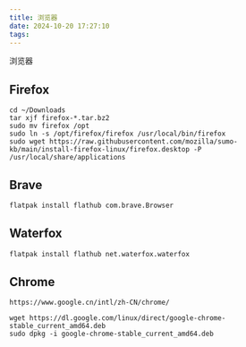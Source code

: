 ```yaml
---
title: 浏览器
date: 2024-10-20 17:27:10
tags:
---
```


浏览器

<!-- more -->


## Firefox

```
cd ~/Downloads
tar xjf firefox-*.tar.bz2
sudo mv firefox /opt
sudo ln -s /opt/firefox/firefox /usr/local/bin/firefox
sudo wget https://raw.githubusercontent.com/mozilla/sumo-kb/main/install-firefox-linux/firefox.desktop -P /usr/local/share/applications
```

## Brave

```bash
flatpak install flathub com.brave.Browser
```

## Waterfox

```bash
flatpak install flathub net.waterfox.waterfox
```

## Chrome

```
https://www.google.cn/intl/zh-CN/chrome/
```

```
wget https://dl.google.com/linux/direct/google-chrome-stable_current_amd64.deb
sudo dpkg -i google-chrome-stable_current_amd64.deb
```